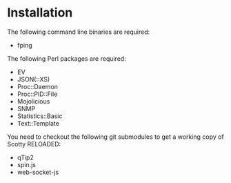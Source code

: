 Installation
============

The following command line binaries are required:
* fping

The following Perl packages are required:
* EV
* JSON(::XS)
* Proc::Daemon
* Proc::PID::File
* Mojolicious
* SNMP
* Statistics::Basic
* Text::Template

You need to checkout the following git submodules to get
a working copy of Scotty RELOADED:
* qTip2
* spin.js
* web-socket-js
